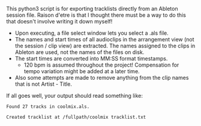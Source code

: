 This python3 script is for exporting tracklists directly from an Ableton session file. Raison d'etre is that I thought there must be a way to do this that doesn't involve writing it down myself!

- Upon executing, a file select window lets you select a .als file. 
- The names and start times of all audioclips in the arrangement view (not the session / clip view) are extracted. The names assigned to the clips in Ableton are used, not the names of the files on disk.
- The start times are converted into MM:SS format timestamps.
	- 120 bpm is assumed throughout the project! Compensation for tempo variation might be added at a later time.
- Also some attempts are made to remove anything from the clip names that is not Artist - Title.

If all goes well, your output should read something like:

`Found 27 tracks in coolmix.als.`

`Created tracklist at /fullpath/coolmix tracklist.txt`
